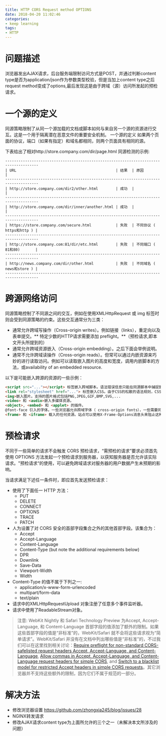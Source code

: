 ```yaml
---
title: HTTP CORS Request method OPTIONS
date: 2018-04-20 11:02:46
categories:
- keep learning
tags:
- HTTP
---
```


# 问题描述
浏览器发出AJAX请求，后台服务端限制访问方式是POST，并通过判断content type是否为application/json作为参数类型校验，但是当加上content type之后request method变成了options,最后发现这是由于跨域（源）访问所发起的预检请求。

# 一个源的定义

同源策略限制了从同一个源加载的文档或脚本如何与来自另一个源的资源进行交互。这是一个用于隔离潜在恶意文件的重要安全机制。
一个源的定义
如果两个页面的协议，端口（如果有指定）和域名都相同，则两个页面具有相同的源。

下表给出了相对http://store.company.com/dir/page.html 同源检测的示例:

	-------------------------------------------------------------------------------------
	| URL                                             | 结果  | 原因                    |
	-------------------------------------------------------------------------------------
	| http://store.company.com/dir2/other.html        | 成功  |                         |
	-------------------------------------------------------------------------------------
	| http://store.company.com/dir/inner/another.html | 成功  |                         |
	-------------------------------------------------------------------------------------
	| https://store.company.com/secure.html           | 失败  | 不同协议 ( https和http ) |
	-------------------------------------------------------------------------------------
	| http://store.company.com:81/dir/etc.html        | 失败  | 不同端口 ( 81和80)       |
	-------------------------------------------------------------------------------------
	| http://news.company.com/dir/other.html          | 失败  | 不同域名 ( news和store ) |
	-------------------------------------------------------------------------------------

# 跨源网络访问
同源策略控制了不同源之间的交互，例如在使用XMLHttpRequest 或 img 标签时则会受到同源策略的约束。这些交互通常分为三类：

 - 通常允许跨域写操作（Cross-origin writes）。例如链接（links），重定向以及表单提交。** 特定少数的HTTP请求需要添加 preflight。**（预检请求,即本文开头所提到的）
 - 通常允许跨域资源嵌入（Cross-origin embedding）。之后下面会举例说明。
 - 通常不允许跨域读操作（Cross-origin reads）。但常可以通过内嵌资源来巧妙的进行读取访问。例如可以读取嵌入图片的高度和宽度，调用内嵌脚本的方法，或availability of an embedded resource.

以下是可能嵌入跨源的资源的一些示例：
```html
<script src="..."></script> 标签嵌入跨域脚本。语法错误信息只能在同源脚本中捕捉到。
<link rel="stylesheet" href="..."> 标签嵌入CSS。由于CSS的松散的语法规则，CSS的跨域需要一个设置正确的Content-Type 消息头。不同浏览器有不同的限制： IE, Firefox, Chrome, Safari (跳至CVE-2010-0051)部分 和 Opera。
<img>嵌入图片。支持的图片格式包括PNG,JPEG,GIF,BMP,SVG,...
<video> 和 <audio>嵌入多媒体资源。
<object>, <embed> 和 <applet> 的插件。
@font-face 引入的字体。一些浏览器允许跨域字体（ cross-origin fonts），一些需要同源字体（same-origin fonts）。
<frame> 和 <iframe> 载入的任何资源。站点可以使用X-Frame-Options消息头来阻止这种形式的跨域交互。
```

# 预检请求
不同于一些简单的请求不会触发 CORS 预检请求，“需预检的请求”要求必须首先使用 OPTIONS   方法发起一个预检请求到服务器，以获知服务器是否允许该实际请求。"预检请求“的使用，可以避免跨域请求对服务器的用户数据产生未预期的影响。

当请求满足下述任一条件时，即应首先发送预检请求：
- 使用了下面任一 HTTP 方法：
	- PUT
	- DELETE
	- CONNECT
	- OPTIONS
	- TRACE
	- PATCH
- 人为设置了对 CORS 安全的首部字段集合之外的其他首部字段。该集合为：
	- Accept
	- Accept-Language
	- Content-Language
	- Content-Type (but note the additional requirements below)
	- DPR
	- Downlink
	- Save-Data
	- Viewport-Width
	- Width
- Content-Type 的值不属于下列之一:
	- application/x-www-form-urlencoded
	- multipart/form-data
	- text/plain
- 请求中的XMLHttpRequestUpload 对象注册了任意多个事件监听器。
- 请求中使用了ReadableStream对象。

>注意: WebKit Nightly 和 Safari Technology Preview 为Accept, Accept-Language, 和 Content-Language 首部字段的值添加了额外的限制。如果这些首部字段的值是“非标准”的，WebKit/Safari 就不会将这些请求视为“简单请求”。WebKit/Safari 并没有在文档中列出哪些值是“非标准”的，不过我们可以在这里找到相关讨论：[Require preflight for non-standard CORS-safelisted request headers Accept, Accept-Language, and Content-Language][1], [Allow commas in Accept, Accept-Language, and Content-Language request headers for simple CORS][2], and [Switch to a blacklist model for restricted Accept headers in simple CORS requests][3]。其它浏览器并不支持这些额外的限制，因为它们不属于规范的一部分。

  [1]: https://bugs.webkit.org/show_bug.cgi?id=165178
  [2]: https://bugs.webkit.org/show_bug.cgi?id=165566
  [3]: https://bugs.webkit.org/show_bug.cgi?id=166363

# 解决方法
- 修改浏览器设置 https://github.com/zhongxia245/blog/issues/28
- NGINX转发请求
- 修改AJAX请求content type为上面所允许的三个之一（未解决本文所涉及的问题）
